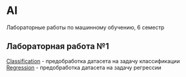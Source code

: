 # AI
Лабораторные работы по машинному обучению, 6 семестр

## Лабораторная работа №1
[Classification](https://github.com/ViolettaPodgornaya/AI/tree/master/Classification) - предобработка датасета на задачу классификации
[Regression](https://github.com/ViolettaPodgornaya/AI/tree/master/Regression) - предобработка датасета на задачу регрессии
